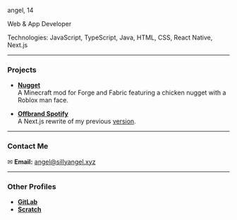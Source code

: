 angel, 14

Web & App Developer

Technologies: JavaScript, TypeScript, Java, HTML, CSS, React Native, Next.js

---

### Projects

- **[Nugget](https://github.com/sillyangel/nugget)**  
  A Minecraft mod for Forge and Fabric featuring a chicken nugget with a Roblox man face.  

- **[Offbrand Spotify](https://github.com/sillyangel/project-still)**  
  A Next.js rewrite of my previous [version](https://playmusichtml.web.app/).  

---

### Contact Me

✉ **Email:** [angel@sillyangel.xyz](mailto:angel@sillyangel.xyz)

---

### Other Profiles

- **[GitLab](https://gitlab.com/sillyangel)**
- **[Scratch](https://scratch.mit.edu/users/sillyangel3/)**
